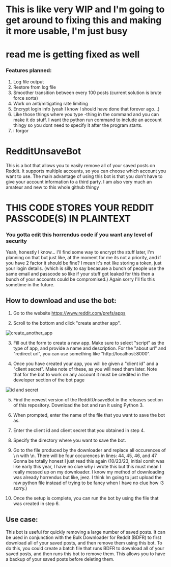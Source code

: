 # This is like very WIP and I'm going to get around to fixing this and making it more usable, I'm just busy
# read me is getting fixed as well
### Features planned:
1. Log file output
2. Restore from log file
3. Smoother transition between every 100 posts (current solution is brute force sorta)
4. Work on anti/mitigating rate limiting
5. Encrypt login info (yeah I know I should have done that forever ago...)
6. Like those things where you type -thing in the command and you can make it do stuff. I want the python run command to include an account thingy so you dont need to specify it after the program starts.
7. i forgor

# RedditUnsaveBot
This is a bot that allows you to easily remove all of your saved posts on Reddit. It supports multiple accounts, so you can choose which account you want to use. The main advantage of using this bot is that you don't have to give your account information to a third party. I am also very much an amateur and new to this whole github thingy

# THIS CODE STORES YOUR REDDIT PASSCODE(S) IN PLAINTEXT
### You gotta edit this horrendus code if you want any level of security
  Yeah, honestly I know... I'll find some way to encrypt the stuff later, I'm planning on that but just like, at the moment for me its not a priority, and if you have 2 factor it should be fine? I mean it's not like storing a token, just your login details. (which is silly to say becasuse a bunch of people use the same email and passcode so like if your stuff got leaked for this then a bunch of your accounts could be compromised.) Again sorry I'll fix this sometime in the future.

## How to download and use the bot:
1. Go to the website https://www.reddit.com/prefs/apps
  
2. Scroll to the bottom and click "create another app".
  
  ![create_another_app](https://user-images.githubusercontent.com/113136419/209197749-1e630349-cf59-4e70-b80e-0f49b1c1beee.PNG)
  
3. Fill out the form to create a new app. Make sure to select "script" as the type of app, and provide a name and description. For the "about url" and "redirect url", you can use something like "http://localhost:8000".
  
4. Once you have created your app, you will be given a "client id" and a "client secret". Make note of these, as you will need them later. Note that for the bot to work on any account it must be credited in the developer section of the bot page
  
  ![id and secret](https://user-images.githubusercontent.com/113136419/209197919-b5f34d2c-e5fe-4901-b17f-816e7a44dca6.PNG)
  

5. Find the newest version of the RedditUnsaveBot in the releases section of this repository. Download the bot and run it using Python 3.
  
6. When prompted, enter the name of the file that you want to save the bot as.
  
7. Enter the client id and client secret that you obtained in step 4.
  
8. Specify the directory where you want to save the bot.

9. Go to the file produced by the downloader and replace all occurences of \ n with \n. There will be four occurences in lines: 44, 45, 46, and 47
    Gonna be totally honest I just read this again (10/23/23, initial comit was like early this year, I have no clue why i wrote this but this must mean I really messed up on my downloader. I know my method of downloading was already horrendus but like, jeez. I think Im going to just upload the raw python file instead of trying to be fancy when I have no clue how :3 sorry.)
  
10. Once the setup is complete, you can run the bot by using the file that was created in step 6.
  
## Use case:
  This bot is useful for quickly removing a large number of saved posts. It can be used in conjunction with the Bulk Downloader for Reddit (BDFR) to first download all of your saved posts, and then remove them using this bot. To do this, you could create a batch file that runs BDFR to download all of your saved posts, and then runs this bot to remove them. This allows you to have a backup of your saved posts before deleting them.
